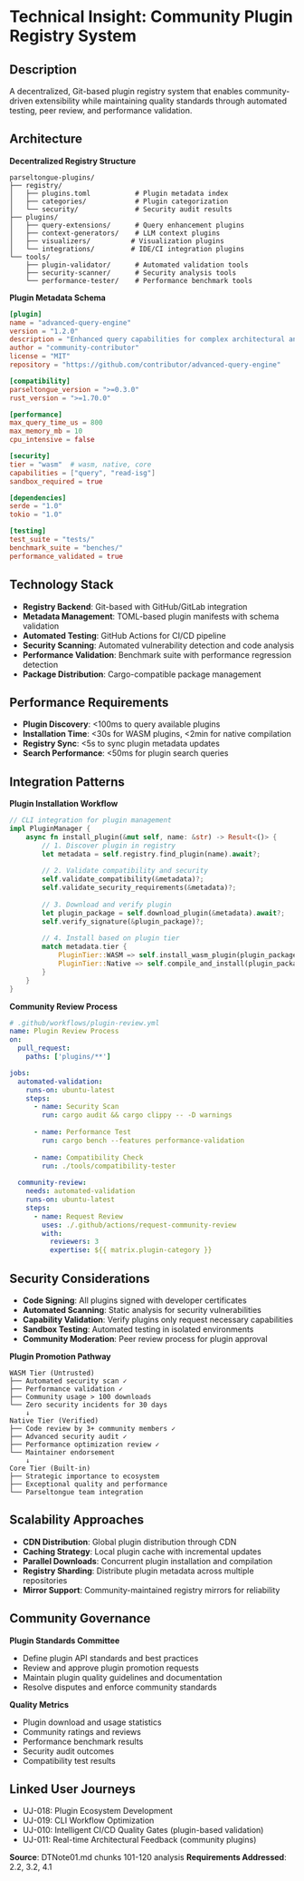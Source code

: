 # Technical Insight: Community Plugin Registry System

## Description
A decentralized, Git-based plugin registry system that enables community-driven extensibility while maintaining quality standards through automated testing, peer review, and performance validation.

## Architecture
**Decentralized Registry Structure**
```
parseltongue-plugins/
├── registry/
│   ├── plugins.toml           # Plugin metadata index
│   ├── categories/            # Plugin categorization
│   └── security/              # Security audit results
├── plugins/
│   ├── query-extensions/      # Query enhancement plugins
│   ├── context-generators/    # LLM context plugins
│   ├── visualizers/          # Visualization plugins
│   └── integrations/         # IDE/CI integration plugins
└── tools/
    ├── plugin-validator/      # Automated validation tools
    ├── security-scanner/      # Security analysis tools
    └── performance-tester/    # Performance benchmark tools
```

**Plugin Metadata Schema**
```toml
[plugin]
name = "advanced-query-engine"
version = "1.2.0"
description = "Enhanced query capabilities for complex architectural analysis"
author = "community-contributor"
license = "MIT"
repository = "https://github.com/contributor/advanced-query-engine"

[compatibility]
parseltongue_version = ">=0.3.0"
rust_version = ">=1.70.0"

[performance]
max_query_time_us = 800
max_memory_mb = 10
cpu_intensive = false

[security]
tier = "wasm"  # wasm, native, core
capabilities = ["query", "read-isg"]
sandbox_required = true

[dependencies]
serde = "1.0"
tokio = "1.0"

[testing]
test_suite = "tests/"
benchmark_suite = "benches/"
performance_validated = true
```

## Technology Stack
- **Registry Backend**: Git-based with GitHub/GitLab integration
- **Metadata Management**: TOML-based plugin manifests with schema validation
- **Automated Testing**: GitHub Actions for CI/CD pipeline
- **Security Scanning**: Automated vulnerability detection and code analysis
- **Performance Validation**: Benchmark suite with performance regression detection
- **Package Distribution**: Cargo-compatible package management

## Performance Requirements
- **Plugin Discovery**: <100ms to query available plugins
- **Installation Time**: <30s for WASM plugins, <2min for native compilation
- **Registry Sync**: <5s to sync plugin metadata updates
- **Search Performance**: <50ms for plugin search queries

## Integration Patterns
**Plugin Installation Workflow**
```rust
// CLI integration for plugin management
impl PluginManager {
    async fn install_plugin(&mut self, name: &str) -> Result<()> {
        // 1. Discover plugin in registry
        let metadata = self.registry.find_plugin(name).await?;
        
        // 2. Validate compatibility and security
        self.validate_compatibility(&metadata)?;
        self.validate_security_requirements(&metadata)?;
        
        // 3. Download and verify plugin
        let plugin_package = self.download_plugin(&metadata).await?;
        self.verify_signature(&plugin_package)?;
        
        // 4. Install based on plugin tier
        match metadata.tier {
            PluginTier::WASM => self.install_wasm_plugin(plugin_package).await,
            PluginTier::Native => self.compile_and_install(plugin_package).await,
        }
    }
}
```

**Community Review Process**
```yaml
# .github/workflows/plugin-review.yml
name: Plugin Review Process
on:
  pull_request:
    paths: ['plugins/**']

jobs:
  automated-validation:
    runs-on: ubuntu-latest
    steps:
      - name: Security Scan
        run: cargo audit && cargo clippy -- -D warnings
      
      - name: Performance Test
        run: cargo bench --features performance-validation
      
      - name: Compatibility Check
        run: ./tools/compatibility-tester
  
  community-review:
    needs: automated-validation
    runs-on: ubuntu-latest
    steps:
      - name: Request Review
        uses: ./.github/actions/request-community-review
        with:
          reviewers: 3
          expertise: ${{ matrix.plugin-category }}
```

## Security Considerations
- **Code Signing**: All plugins signed with developer certificates
- **Automated Scanning**: Static analysis for security vulnerabilities
- **Capability Validation**: Verify plugins only request necessary capabilities
- **Sandbox Testing**: Automated testing in isolated environments
- **Community Moderation**: Peer review process for plugin approval

**Plugin Promotion Pathway**
```
WASM Tier (Untrusted)
├── Automated security scan ✓
├── Performance validation ✓
├── Community usage > 100 downloads
└── Zero security incidents for 30 days
    ↓
Native Tier (Verified)
├── Code review by 3+ community members ✓
├── Advanced security audit ✓
├── Performance optimization review ✓
└── Maintainer endorsement
    ↓
Core Tier (Built-in)
├── Strategic importance to ecosystem
├── Exceptional quality and performance
└── Parseltongue team integration
```

## Scalability Approaches
- **CDN Distribution**: Global plugin distribution through CDN
- **Caching Strategy**: Local plugin cache with incremental updates
- **Parallel Downloads**: Concurrent plugin installation and compilation
- **Registry Sharding**: Distribute plugin metadata across multiple repositories
- **Mirror Support**: Community-maintained registry mirrors for reliability

## Community Governance
**Plugin Standards Committee**
- Define plugin API standards and best practices
- Review and approve plugin promotion requests
- Maintain plugin quality guidelines and documentation
- Resolve disputes and enforce community standards

**Quality Metrics**
- Plugin download and usage statistics
- Community ratings and reviews
- Performance benchmark results
- Security audit outcomes
- Compatibility test results

## Linked User Journeys
- UJ-018: Plugin Ecosystem Development
- UJ-019: CLI Workflow Optimization
- UJ-010: Intelligent CI/CD Quality Gates (plugin-based validation)
- UJ-011: Real-time Architectural Feedback (community plugins)

**Source**: DTNote01.md chunks 101-120 analysis
**Requirements Addressed**: 2.2, 3.2, 4.1